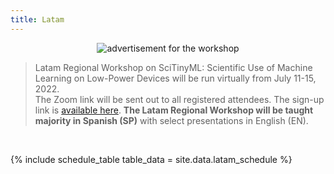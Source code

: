 ```yaml
---
title: Latam
---
```


<figure class="figure">
  <center>
  <img src="{{ site.baseurl }}/assets/coverLatam.png" alt="advertisement for the workshop" class="vid-fluid rounded center">
  </center>
</figure>

>Latam Regional Workshop on SciTinyML: Scientific Use of Machine Learning on Low-Power Devices will be run virtually from July 11-15, 2022. <br> The Zoom link will be sent out to all registered attendees. The sign-up link is [available here](https://indico.ictp.it/event/9811/). <b>The Latam Regional Workshop will be taught majority in Spanish (SP)</b> with select presentations in English (EN).


<div id = "LOCAL_TIME"></div><br/>

{% include schedule_table table_data = site.data.latam_schedule %}

<script>
  // top time
  var start = new Date('10/18/2021 1:00:00 PM GMT');
  var end = new Date('10/18/2021 4:00:00 PM GMT');
  var localTime = start.toLocaleTimeString([], {timeStyle: 'short'}) + " to " + end.toLocaleTimeString([], {timeStyle: 'short'});
  var startString = "The workshop will run each day from <b>1:00 PM to 4:00 PM GMT (and until 4:00 PM GMT on Friday) which is "
  var endString = " in your local timezone</b> (according to your computer system time). As a reference, the Workshop will start at 9:00 AM (Boston/Santiago); 10:00 AM (Buenos Aires/Brasilia). Times below adjusted to that time zone. Exact timing and topics subject to change."
  document.getElementById('LOCAL_TIME').innerHTML = startString + localTime + endString;
  
  // all times
  var timeElements = document.getElementsByClassName("GMT_TIME");
  for (var i = 0; i < timeElements.length; i++) {
    dateStr = '10/18/2021 ' + timeElements[i].innerHTML + ' UTC'
    var gmt_time = new Date(dateStr);
    timeElements[i].innerHTML = gmt_time.toLocaleTimeString([], {timeStyle: 'short'})
  }
</script>

